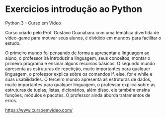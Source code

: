 # Exercicios introdução ao Python 
  Python 3 - Curso em Video

Curso criado pelo Prof. Gustavo Guanabara com uma temática divertida de vídeo-game para motivar seus alunos, é dividido em mundos para facilitar o estudo.

O primeiro mundo foi pensando de forma a apresentar a linguagem ao aluno, o professor irá introduzir a linguagem, seus conceitos, montar o primeiro programa e ensinar alguns recursos básicos.
O segundo mundo apresenta as estruturas de repetição, muito importantes para qualquer linguagem, o professor explica sobre os comandos if, else, for e while e suas usabilidades.
O terceiro mundo apresenta as estruturas de dados, muito importantes para qualquer linguagem, o professor explica sobre as estruturas de tuplas, listas, dicionários, além disso, ele também ensina funções, módulos e pacotes. O professor ainda aborda tratamentos de erros.

https://www.cursoemvideo.com/
